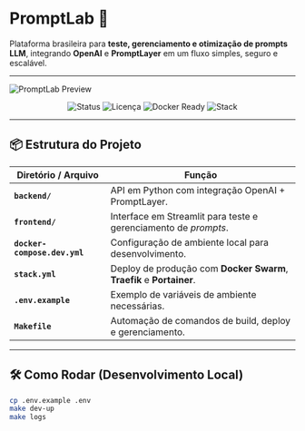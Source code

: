# PromptLab 🚀  
Plataforma brasileira para **teste, gerenciamento e otimização de prompts LLM**, integrando **OpenAI** e **PromptLayer** em um fluxo simples, seguro e escalável.  



---

![PromptLab Preview](./docs/assets/screenshot.png)

<p align="center">
  <img src="https://img.shields.io/badge/status-em%20desenvolvimento-yellow" alt="Status">
  <img src="https://img.shields.io/badge/licença-MIT-green" alt="Licença">
  <img src="https://img.shields.io/badge/docker-ready-blue" alt="Docker Ready">
  <img src="https://img.shields.io/badge/stack-Python%20|%20Streamlit%20|%20Docker%20Swarm%20|%20Traefik-blueviolet" alt="Stack">
</p>

---

## 📦 Estrutura do Projeto

| Diretório / Arquivo             | Função |
|---------------------------------|--------|
| **`backend/`**                  | API em Python com integração OpenAI + PromptLayer. |
| **`frontend/`**                 | Interface em Streamlit para teste e gerenciamento de *prompts*. |
| **`docker-compose.dev.yml`**    | Configuração de ambiente local para desenvolvimento. |
| **`stack.yml`**                 | Deploy de produção com **Docker Swarm**, **Traefik** e **Portainer**. |
| **`.env.example`**              | Exemplo de variáveis de ambiente necessárias. |
| **`Makefile`**                   | Automação de comandos de build, deploy e gerenciamento. |

---

## 🛠️ Como Rodar (Desenvolvimento Local)

```bash
cp .env.example .env
make dev-up
make logs
